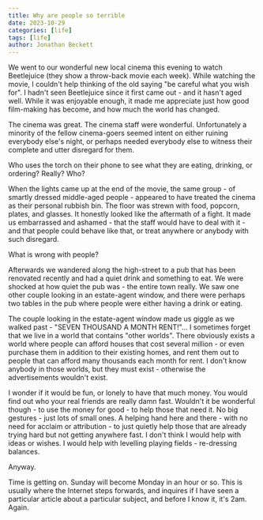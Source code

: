 ```yaml
---
title: Why are people so terrible
date: 2023-10-29
categories: [life]
tags: [life]
author: Jonathan Beckett
---
```


We went to our wonderful new local cinema this evening to watch Beetlejuice (they show a throw-back movie each week). While watching the movie, I couldn't help thinking of the old saying "be careful what you wish for". I hadn't seen Beetlejuice since it first came out - and it hasn't aged well. While it was enjoyable enough, it made me appreciate just how good film-making has become, and how much the world has changed.

The cinema was great. The cinema staff were wonderful. Unfortunately a minority of the fellow cinema-goers seemed intent on either ruining everybody else's night, or perhaps needed everybody else to witness their complete and utter disregard for them.

Who uses the torch on their phone to see what they are eating, drinking, or ordering? Really? Who?

When the lights came up at the end of the movie, the same group - of smartly dressed middle-aged people - appeared to have treated the cinema as their personal rubbish bin. The floor was strewn with food, popcorn, plates, and glasses. It honestly looked like the aftermath of a fight. It made us embarrassed and ashamed - that the staff would have to deal with it - and that people could behave like that, or treat anywhere or anybody with such disregard.

What is wrong with people?

Afterwards we wandered along the high-street to a pub that has been renovated recently and had a quiet drink and something to eat. We were shocked at how quiet the pub was - the entire town really. We saw one other couple looking in an estate-agent window, and there were perhaps two tables in the pub where people were either having a drink or eating.

The couple looking in the estate-agent window made us giggle as we walked past - "SEVEN THOUSAND A MONTH RENT!"... I sometimes forget that we live in a world that contains "other worlds". There obviously exists a world where people can afford houses that cost several million - or even purchase them in addition to their existing homes, and rent them out to people that can afford many thousands each month for rent. I don't know anybody in those worlds, but they must exist - otherwise the advertisements wouldn't exist.

I wonder if it would be fun, or lonely to have that much money. You would find out who your real friends are really damn fast. Wouldn't it be wonderful though - to use the money for good - to help those that need it. No big gestures - just lots of small ones. A helping hand here and there - with no need for acclaim or attribution - to just quietly help those that are already trying hard but not getting anywhere fast. I don't think I would help with ideas or wishes. I would help with levelling playing fields - re-dressing balances.

Anyway.

Time is getting on. Sunday will become Monday in an hour or so. This is usually where the Internet steps forwards, and inquires if I have seen a particular article about a particular subject, and before I know it, it's 2am. Again.